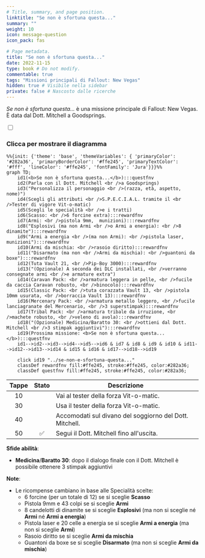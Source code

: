 ```yaml
---
# Title, summary, and page position.
linktitle: "Se non è sfortuna questa..."
summary: ""
weight: 10
icon: message-question
icon_pack: fas

# Page metadata.
title: "Se non è sfortuna questa..."
date: 2022-11-15
type: book # Do not modify.
commentable: true
tags: "Missioni principali di Fallout: New Vegas"
hidden: true # Visibile nella sidebar
private: false # Nascosto dalle ricerche
---
```


<div class="fnv">


*Se non è sfortuna questa...* è una missione principale di Fallout: New Vegas. È data dal Dott. Mitchell a Goodsprings.


<section class="chart-collapse">
<input type="checkbox" name="collapse2" id="handle2">
<h3 class="handle">
<label for="handle2">Clicca per mostrare il diagramma</label>
</h3>
<div class="content">

```mermaid
%%{init: {'theme': 'base', 'themeVariables': { 'primaryColor': '#282a36', 'primaryBorderColor': '#ffe245', 'primaryTextColor': '#fff', 'lineColor': '#ffe245', 'fontFamily': 'Jura'}}}%%
graph TD;
    id1(<b>Se non è sfortuna questa...</b>):::questfnv
    id2(Parla con il Dott. Mitchell <br />a Goodsprings)
    id3("Personalizza il personaggio <br />(razza, età, aspetto, nome)")
    id4(Scegli gli attributi <br />S.P.E.C.I.A.L. tramite il <br />Tester di vigore Vit-o-matic)
    id5(Scegli le specialità <br />e i tratti)
    id6(Scasso: <br />6 forcine extra):::rewardfnv
    id7(Armi: <br />pistola 9mm,  munizioni):::rewardfnv
    id8("Esplosivi (ma non Armi <br />o Armi a energia): <br />8 dinamite"):::rewardfnv
    id9("Armi a energia <br />(ma non Armi): <br />pistola laser, munizioni"):::rewardfnv
    id10(Armi da mischia: <br />rasoio diritto):::rewardfnv
    id11("Disarmato (ma non <br />Armi da mischia): <br />guantoni da boxe"):::rewardfnv
    id12(Tuta Vault 21, <br />Pip-Boy 3000):::rewardfnv
    id13("(Opzionale) A seconda dei DLC installati, <br />verranno consegnate armi <br />e armature extra")
    id14(Caravan Pack: <br />armatura leggera in pelle, <br />fucile da caccia Caravan robusto, <br />binocolo):::rewardfnv
	id15(Classic Pack: <br />tuta corazzata Vault 13, <br />pistola 10mm usurata, <br />borraccia Vault 13):::rewardfnv
	id16(Mercenary Pack: <br />armatura metallo leggero, <br />fucile lanciagranate del Mercenario, <br />3 superstimpak):::rewardfnv
	id17(Tribal Pack: <br />armatura tribale da irruzione, <br />machete robusto, <br />veleno di avola):::rewardfnv
	id18("(Opzionale) Medicina/Baratto 30: <br />ottieni dal Dott. Mitchell <br />3 stimpak aggiuntivi"):::rewardfnv
    id19(Prossima missione: <b>Se non è sfortuna questa...</b>):::questfnv
    id1-->id2-->id3-->id4-->id5-->id6 & id7 & id8 & id9 & id10 & id11-->id12-->id13-->id14 & id15 & id16 & id17-->id18-->id19
    
    click id19 "../se-non-e-sfortuna-questa..."
    classDef rewardfnv fill:#ffe245, stroke:#ffe245, color:#282a36;
    classDef questfnv fill:#ffe245, stroke:#ffe245, color:#282a36;
```

</div>
</section>

| Tappe |       Stato        | Descrizione                                             |
|:-----:|:------------------:| ------------------------------------------------------- |
|  10   |                    | Vai al tester della forza Vit-o-matic.                  |
|  30   |                    | Usa il tester della forza Vit-o-matic.                  |
|  40   |                    | Accomodati sul divano del soggiorno del Dott. Mitchell. |
|  50   | :white_check_mark: | Segui il Dott. Mitchell fino all'uscita.                |


**Sfide abilità**:
- **Medicina**/**Baratto 30**: dopo il dialogo finale con il Dott. Mitchell è possibile ottenere 3 stimpak aggiuntivi

**Note**:
- Le ricompense cambiano in base alle Specialità scelte:  
	- 6 forcine (per un totale di 12) se si sceglie **Scasso**
	- Pistola 9mm e 43 colpi se si sceglie **Armi**
	- 8 candelotti di dinamite se si sceglie **Esplosivi** (ma non si sceglie né **Armi** né **Armi a energia**)  
	- Pistola laser e 20 celle a energia se si sceglie **Armi a energia** (ma non si sceglie **Armi**)  
	- Rasoio diritto se si sceglie **Armi da mischia**
	- Guantoni da boxe se si sceglie **Disarmato** (ma non si sceglie **Armi da mischia**)



</div>


